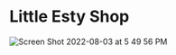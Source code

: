 # Little Esty Shop
![Screen Shot 2022-08-03 at 5 49 56 PM](https://user-images.githubusercontent.com/102967531/182731976-ad2ec69a-dbfa-4088-b76e-4f310037c04a.png)


